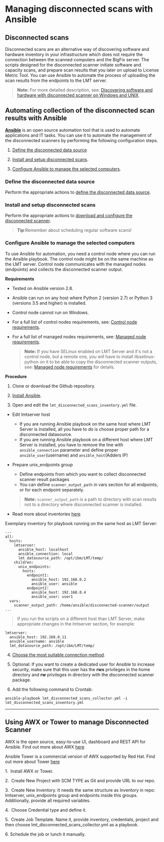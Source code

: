 
# Managing disconnected scans with Ansible

## Disconnected scans

Disconnected scans are an alternative way of discovering software and hardware inventory in your infrastructure which does not require the connection between the scanned computers and the BigFix server. The scripts designed for the disconnected scanner initiate software and capacity scans, and prepare scan results that you later on upload to License Metric Tool.
You can use Ansible to automate the process of uploading the scan results from the endpoints to the LMT server.

>**Note:** For more detailed description, see: [Discovering software and hardware with disconnected scanner on Windows and UNIX](https://www.ibm.com/support/knowledgecenter/SS8JFY_9.2.0/com.ibm.lmt.doc/Inventory/planinconf/c_disc_sys_main.html).

## Automating collection of the disconnected scan results with Ansible 

[**Ansible**](https://docs.ansible.com/ansible/latest/index.html#about-ansible) is an open source automation tool that is used to automate applications and IT tasks. You can use it to automate the management of the disconnected scanners by performing the following configuration steps.


1. [Define the disconnected data source](#define-the-disconnected-data-source)

1. [Install and setup disconnected scans](#install-and-setup-disconnected-scans).

1. [Configure Ansible to manage the selected computers](#configure-ansible-to-manage-the-selected-computers).

### Define the disconnected data source

Perform the appropriate actions to [define the disconnected data source](https://www.ibm.com/support/knowledgecenter/SS8JFY_9.2.0/com.ibm.lmt.doc/Inventory/planinconf/t_disc_sys_datasource.html).   

### Install and setup disconnected scans

Perform the appropriate actions to [download and configure the disconnected scanner](https://www.ibm.com/support/knowledgecenter/SS8JFY_9.2.0/com.ibm.lmt.doc/Inventory/planinconf/t_disc_sys_downloading.html).

> **Tip**:Remember about scheduling regular software scans!

### Configure Ansible to manage the selected computers

To use Ansible for automation, you need a control node where you can run the Ansible playbook. The control node might be on the same machine as the LMT server. Control node communicates with the managed nodes (endpoints) and collects the disconnected scanner output.

**Requirements**

- Tested on Ansible version 2.8.

- Ansible can run on any host where Python 2 (version 2.7) or Python 3 (versions 3.5 and higher) is installed.

- Control node cannot run on Windows.

- For a full list of control nodes requirements, see: [Control node requirements](https://docs.ansible.com/ansible/latest/installation_guide/intro_installation.html#control-node-requirements).

- For a full list of managed nodes requirements, see: [Managed node requirements](https://docs.ansible.com/ansible/latest/installation_guide/intro_installation.html#managed-node-requirements).

    >**Note:** If you have SELinux enabled on LMT Server and it's not a control node, but a remote one, you will have to install libselinux-python on it to be able to copy the disconnected scanner outputs, see: [Managed node requirements](https://docs.ansible.com/ansible/latest/installation_guide/intro_installation.html#managed-node-requirements) for details.

**Procedure**

1. Clone or download the Github repository.

2. [Install Ansible](https://docs.ansible.com/ansible/latest/installation_guide/intro_installation.html#installing-the-control-node).

3. Open and edit the `lmt_disconnected_scans_inventory.yml` file.
- Edit lmtserver host
    - If you are running Ansible playbook on the same host where LMT Server is installed, all you have to do is choose proper path for a disconnected datasource.
    - If you are running Ansible playbook on a different host where LMT Server is installed, you have to remove the line with `ansible_connection` parameter and define proper `ansible_user`(username) and `ansible_host`(Adders IP)

- Prepare unix_endpoints group 
    - Define endpoints from which you want to collect disconnected scanner result packages
    - You can define `scanner_output_path` in vars section for all endpoints, or for each endpoint separately.
    >**Note:** `scanner_output_path` is a path to directory with scan results not to a directory where disconnected scanner is installed. 

- Read more about inventories [here](https://docs.ansible.com/ansible/latest/user_guide/intro_inventory.html)

Exemplary inventory for playbook running on the same host as LMT Server:
```
---
all: 
  hosts:
    lmtserver:
      ansible_host: localhost
      ansible_connection: local
      lmt_datasource_path: /opt/ibm/LMT/temp/
    children:
      unix_endpoints:
        hosts:
          endpoint1:
            ansible_host: 192.168.0.2
            ansible_user: ansible
          endpoint2:
            ansible_host: 192.168.0.4
            ansible_user: user1
  vars:
    scanner_output_path: /home/ansible/disconnected-scanner/output
...
```
>If you run the scripts on a different host than LMT Server, make appropriate changes in the lmtserver section, for example:

```
lmtserver:
  ansible_host: 192.168.0.11
  ansible_username: ansible
  lmt_datasource_path: /opt/ibm/LMT/temp/
```

4. [Choose the most suitable connection method](https://docs.ansible.com/ansible/latest/user_guide/intro_getting_started.html#remote-connection-information).

5. Optional: If you want to create a dedicated user for Ansible to increase security, make sure that this user has the **rwx** privileges in the home directory and **rw** privileges in directory with the disconnected scanner package.

6. Add the following command to Crontab:

`ansible-playbook lmt_disconnected_scans_collector.yml -i lmt_disconnected_scans_inventory.yml`

___

## Using AWX or Tower to manage Disconnected Scanner

AWX is the open source, easy-to-use UI, dashboard and REST API for Ansible. 
Find out more about AWX [here](https://github.com/ansible/awx) 

Ansible Tower is a commercial version of AWX supported by Red Hat.
Find out more about Tower [here](https://www.ansible.com/products/tower)

1.  Install AWX or Tower.

2.  Create New Project with SCM TYPE as Git and provide URL to our repo.

3.  Create New Inventory. It needs the same structure as Inventory in repo: 
lmtserver, unix_endpoints group and endpoints inside this groups. Additionally, provide all required variables.

4.  Choose Credential type and define it.

5.  Create Job Template. Name it, provide inventory, credentials, project and then choose lmt_disconnected_scans_collector.yml as a playbook.

6. Schedule the job or lunch it manually.
